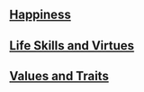 ## [Happiness](/happiness.md)

## [Life Skills and Virtues](/life-skills-and-virtues.md)

## [Values and Traits](/values-and-traits.md)
